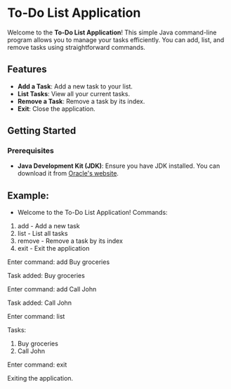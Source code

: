 # To-Do List Application

Welcome to the **To-Do List Application**! This simple Java command-line program allows you to manage your tasks efficiently. You can add, list, and remove tasks using straightforward commands.

## Features

- **Add a Task**: Add a new task to your list.
- **List Tasks**: View all your current tasks.
- **Remove a Task**: Remove a task by its index.
- **Exit**: Close the application.

## Getting Started

### Prerequisites

- **Java Development Kit (JDK)**: Ensure you have JDK installed. You can download it from [Oracle's website](https://www.oracle.com/java/technologies/javase-downloads.html).

## Example:

- Welcome to the To-Do List Application!
Commands:
1. add <task> - Add a new task
2. list - List all tasks
3. remove <index> - Remove a task by its index
4. exit - Exit the application

Enter command: add Buy groceries

Task added: Buy groceries

Enter command: add Call John

Task added: Call John

Enter command: list

Tasks:

1. Buy groceries
2. Call John

Enter command: exit

Exiting the application.
